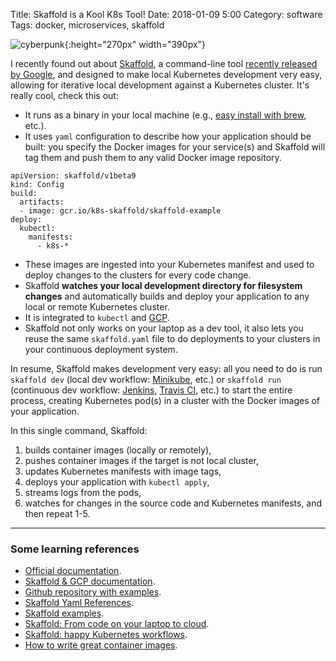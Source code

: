 Title: Skaffold is a Kool K8s Tool!
Date: 2018-01-09 5:00 
Category: software
Tags: docker, microservices, skaffold

![cyberpunk](./cyberpunk/w2.jpeg){:height="270px" width="390px"}

I recently found out about [Skaffold](https://skaffold.dev/), a command-line tool [recently released by Google](https://www.infoq.com/news/2018/03/skaffold-kubernetes), and designed to make local Kubernetes development very easy, allowing for iterative local development against a Kubernetes cluster. It's really cool, check this out:

* It runs as a binary in your local machine (e.g., [easy install with brew](https://formulae.brew.sh/formula/skaffold), etc.).
* It uses `yaml` configuration to describe how your application should be built: you specify the Docker images for your service(s) and Skaffold will tag them and push them to any valid Docker image repository.
  
```
apiVersion: skaffold/v1beta9
kind: Config
build:
  artifacts:
  - image: gcr.io/k8s-skaffold/skaffold-example
deploy:
  kubectl:
    manifests:
      - k8s-*
```

* These images are ingested into your Kubernetes manifest and used to deploy changes to the clusters for every code change.
* Skaffold **watches your local development directory for filesystem changes** and automatically builds and deploy your application to any local or remote Kubernetes cluster.
* It is integrated to `kubectl` and [GCP](https://cloud.google.com/gcp).
* Skaffold not only works on your laptop as a dev tool, it also lets you reuse the same `skaffold.yaml` file to do deployments to your clusters in your continuous deployment system.

In resume, Skaffold makes development very easy: all you need to do is run `skaffold dev` (local dev workflow: [Minikube](https://kubernetes.io/docs/setup/minikube/), etc.) or `skaffold run` (continuous dev workflow: [Jenkins](https://jenkins.io/), [Travis CI](https://travis-ci.org/), etc.) to start the entire process, creating Kubernetes pod(s) in a cluster with the Docker images of your application.

In this single command, Skaffold:

1. builds container images (locally or remotely),
2. pushes container images if the target is not local cluster,
3. updates Kubernetes manifests with image tags,
4. deploys your application with `kubectl apply`,
5. streams logs from the pods,
6. watches for changes in the source code and Kubernetes manifests, and then repeat 1-5.


------

### Some learning references

* [Official documentation](https://skaffold.dev/).
* [Skaffold & GCP documentation](https://cloud.google.com/blog/products/gcp/introducing-skaffold-easy-and-repeatable-kubernetes-development?hl=is).
* [Github repository with examples](https://github.com/GoogleContainerTools/skaffold).
* [Skaffold Yaml References](https://skaffold.dev/docs/references/yaml/).
* [Skaffold examples](https://github.com/GoogleContainerTools/skaffold/tree/master/examples).
* [Skaffold: From code on your laptop to cloud](https://github.com/ahmetb/skaffold-from-laptop-to-cloud).
* [Skaffold: happy Kubernetes workflows](https://ahmet.im/blog/skaffold/).
* [How to write great container images](https://blog.bejarano.io/how-to-write-great-container-images.html).

